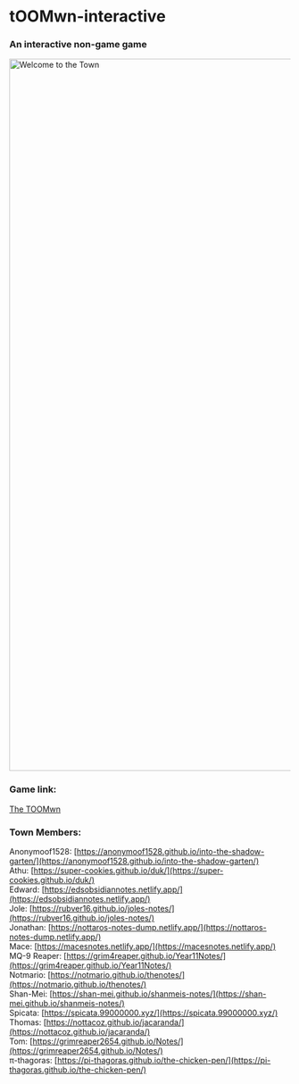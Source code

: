 # tOOMwn-interactive
### An interactive non-game game
<img width="1276" alt="Welcome to the Town" src="https://user-images.githubusercontent.com/80506189/236781125-deaff6ba-8dee-4c8a-8f6c-57a98e33a882.png">

### Game link:  
[The TOOMwn](https://the-toomwn.github.io/town-interactive/)

### Town Members:  
Anonymoof1528: [https://anonymoof1528.github.io/into-the-shadow-garten/](https://anonymoof1528.github.io/into-the-shadow-garten/)  
Athu: [https://super-cookies.github.io/duk/](https://super-cookies.github.io/duk/)  
Edward: [https://edsobsidiannotes.netlify.app/](https://edsobsidiannotes.netlify.app/)  
Jole: [https://rubver16.github.io/joles-notes/](https://rubver16.github.io/joles-notes/)  
Jonathan: [https://nottaros-notes-dump.netlify.app/](https://nottaros-notes-dump.netlify.app/)  
Mace: [https://macesnotes.netlify.app/](https://macesnotes.netlify.app/)  
MQ-9 Reaper: [https://grim4reaper.github.io/Year11Notes/](https://grim4reaper.github.io/Year11Notes/)  
Notmario: [https://notmario.github.io/thenotes/](https://notmario.github.io/thenotes/)  
Shan-Mei: [https://shan-mei.github.io/shanmeis-notes/](https://shan-mei.github.io/shanmeis-notes/)  
Spicata: [https://spicata.99000000.xyz/](https://spicata.99000000.xyz/)  
Thomas: [https://nottacoz.github.io/jacaranda/](https://nottacoz.github.io/jacaranda/)  
Tom: [https://grimreaper2654.github.io/Notes/](https://grimreaper2654.github.io/Notes/)  
π-thagoras: [https://pi-thagoras.github.io/the-chicken-pen/](https://pi-thagoras.github.io/the-chicken-pen/)  

